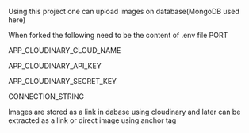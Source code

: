 Using this project one can upload images on database(MongoDB used here)

When forked the following need to be the content of .env file
PORT

APP_CLOUDINARY_CLOUD_NAME

APP_CLOUDINARY_API_KEY

APP_CLOUDINARY_SECRET_KEY

CONNECTION_STRING

Images are stored as a link in dabase using cloudinary and later can be extracted as a link or direct image using anchor tag
